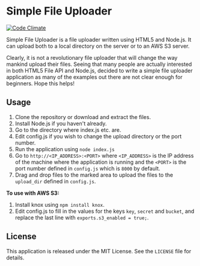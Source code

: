 Simple File Uploader
===

[![Code Climate](https://codeclimate.com/github/merty/simple-file-uploader/badges/gpa.svg)](https://codeclimate.com/github/merty/simple-file-uploader)

Simple File Uploader is a file uploader written using HTML5 and Node.js. It can upload both to a local directory on the server or to an AWS S3 server.

Clearly, it is not a revolutionary file uploader that will change the way mankind upload their files. Seeing that many people are actually interested in both HTML5 File API and Node.js, decided to write a simple file uploader application as many of the examples out there are not clear enough for beginners. Hope this helps!

Usage
---

1. Clone the repository or download and extract the files.
2. Install Node.js if you haven't already.
3. Go to the directory where index.js etc. are.
4. Edit config.js if you wish to change the upload directory or the port number.
5. Run the application using `node index.js`
6. Go to `http://<IP_ADDRESS>:<PORT>` where `<IP_ADDRESS>` is the IP address of the machine where the application is running and the `<PORT>` is the port number defined in `config.js` which is `8000` by default.
7. Drag and drop files to the marked area to upload the files to the `upload_dir` defined in `config.js`.

**To use with AWS S3:**

1. Install knox using `npm install knox`.
2. Edit config.js to fill in the values for the keys `key`, `secret` and `bucket`, and replace the last line with `exports.s3_enabled = true;`.

License
---

This application is released under the MIT License. See the `LICENSE` file for details.
